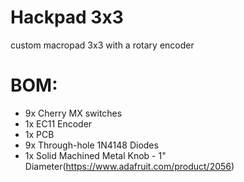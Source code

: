 # Hackpad 3x3
custom macropad 3x3 with a rotary encoder

# BOM:
- 9x Cherry MX switches
- 1x EC11 Encoder
- 1x PCB
- 9x Through-hole 1N4148 Diodes
- 1x Solid Machined Metal Knob - 1" Diameter(https://www.adafruit.com/product/2056)
